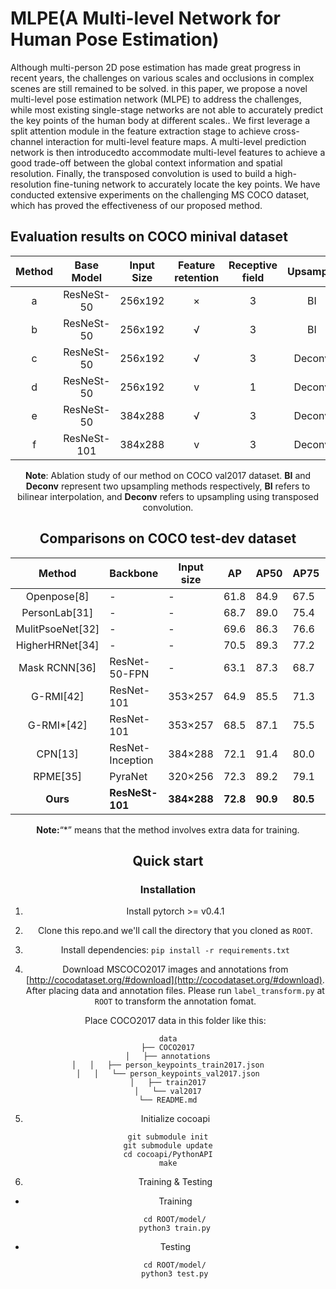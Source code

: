 # MLPE(A Multi-level Network for Human Pose Estimation)

Although multi-person 2D pose estimation has made great progress in recent years, the challenges on various scales and occlusions in complex scenes are still remained to be solved. in this paper, we propose a novel multi-level pose estimation network (MLPE) to address the challenges, while most existing single-stage networks are not able to accurately predict the key points of the human body at different scales.. We first leverage a split attention module in the feature extraction stage to achieve cross-channel interaction for multi-level feature maps. A multi-level prediction network is then introducedto accommodate multi-level features to achieve a good trade-off between the global context information and spatial resolution. Finally, the transposed convolution is used to build a high-resolution fine-tuning network to accurately locate the key points. We have conducted extensive experiments on the challenging MS COCO dataset, which has proved the effectiveness of our proposed method.

## Evaluation results on COCO minival dataset

<center>


| Method | Base Model  | Input Size | Feature  retention | Receptive field | Upsample |  AP  | AP medium | AP large |
| :----: | :---------: | :--------: | :----------------: | :-------------: | :------: | :--: | :-------: | :------: |
|   a    | ResNeSt-50  |  256x192   |         ×          |        3        |    BI    | 70.1 |   66.5    |   76.7   |
|   b    | ResNeSt-50  |  256x192   |         √          |        3        |    BI    | 70.2 |   66.6    |   77.1   |
|   c    | ResNeSt-50  |  256x192   |         √          |        3        |  Deconv  | 70.4 |   66.9    |   77.1   |
|   d    | ResNeSt-50  |  256x192   |         v          |        1        |  Deconv  | 70.2 |   66.7    |   76.8   |
|   e    | ResNeSt-50  |  384x288   |         √          |        3        |  Deconv  | 72.4 |   68.1    |   79.9   |
|   f    | ResNeSt-101 |  384x288   |         v          |        3        |  Deconv  | 73.7 |   69.7    |   81.0   |

**Note**: Ablation study of our method on COCO val2017 dataset. **BI** and **Deconv** represent two upsampling methods respectively, **BI** refers to bilinear interpolation, and **Deconv** refers to upsampling using transposed convolution.

##  Comparisons on COCO test-dev dataset



|      Method      | Backbone         | Input size  | AP       | AP50     | AP75     | APM      | APL      | AR       |
| :--------------: | ---------------- | ----------- | -------- | -------- | -------- | -------- | -------- | -------- |
|   Openpose[8]    | -                | -           | 61.8     | 84.9     | 67.5     | 57.1     | 68.2     | 66.5     |
|  PersonLab[31]   | -                | -           | 68.7     | 89.0     | 75.4     | 64.1     | 75.5     | 75.4     |
| MulitPsoeNet[32] | -                | -           | 69.6     | 86.3     | 76.6     | 65.0     | 76.3     | 73.5     |
| HigherHRNet[34]  | -                | -           | 70.5     | 89.3     | 77.2     | 66.6     | 75.8     | 74.9     |
|  Mask RCNN[36]   | ResNet-50-FPN    | -           | 63.1     | 87.3     | 68.7     | 57.8     | 71.4     | -        |
|    G-RMI[42]     | ResNet-101       | 353×257     | 64.9     | 85.5     | 71.3     | 62.3     | 70.0     | 69.7     |
|    G-RMI*[42]    | ResNet-101       | 353×257     | 68.5     | 87.1     | 75.5     | 65.8     | 73.3     | 73.3     |
|     CPN[13]      | ResNet-Inception | 384×288     | 72.1     | 91.4     | 80.0     | 68.7     | 77.2     | 78.5     |
|     RPME[35]     | PyraNet          | 320×256     | 72.3     | 89.2     | 79.1     | 68.0     | 78.6     | -        |
|     **Ours**     | **ResNeSt-101**  | **384×288** | **72.8** | **90.9** | **80.5** | **69.1** | **79.3** | **79.2** |

**Note:**“*” means that the method involves extra data for training.

## Quick start

### Installation

 1. Install pytorch >= v0.4.1

 2. Clone this repo.and we'll call the directory that you cloned as ```ROOT```.

 3. Install dependencies:
    ```pip install -r requirements.txt```

 4. Download MSCOCO2017 images and annotations from [http://cocodataset.org/#download](http://cocodataset.org/#download). 
    After placing data and annotation files. Please run ```label_transform.py``` at ```ROOT``` to transform the annotation fomat.

    Place COCO2017 data in this folder like this:

```
data
├── COCO2017
│   ├── annotations
│	│	├── person_keypoints_train2017.json
│	│	└── person_keypoints_val2017.json
│   ├── train2017
│   └── val2017
└── README.md
```

  5. Initialize cocoapi

```
git submodule init
git submodule update
cd cocoapi/PythonAPI
make
```

  6. Training & Testing

 - Training

 ```
    cd ROOT/model/
    python3 train.py
 ```

 - Testing

 ```
    cd ROOT/model/
    python3 test.py
 ```

